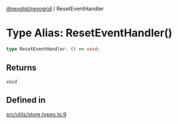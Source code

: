 [@revolist/revogrid](README.md) / ResetEventHandler

# Type Alias: ResetEventHandler()

```ts
type ResetEventHandler: () => void;
```

## Returns

`void`

## Defined in

[src/utils/store.types.ts:9](https://github.com/revolist/revogrid/blob/1d0ce44a71b6b80efaa7b83dae9a188a9f2de653/src/utils/store.types.ts#L9)
